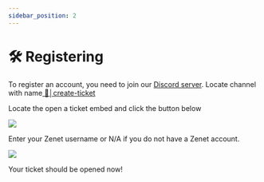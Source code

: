 ```yaml
---
sidebar_position: 2
---
```



# 🛠️ Registering

To register an account, you need to join our [Discord server](https://zenet.host/discord "Discord server"). Locate channel with name[ 🎫│create-ticket](https://discord.com/channels/561956066900836375/899382751587864616 " 🎫│create-ticket")

Locate the open a ticket embed and click the button below


[![](https://cdn.p33t.net/YABTDPBLYG.png)](#)

Enter your Zenet username or N/A if you do not have a Zenet account.



![](https://cdn.p33t.net/VCNRKGWRAU.png)



Your ticket should be opened now!